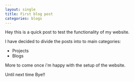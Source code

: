 ```yaml
---
layout: single
title: First blog post
categories: blogs
---
```

Hey this is a quick post to test the functionality of my website.

I have decided to divide the posts into to main categories:

- Projects
- Blogs

More to come once i'm happy with the setup of the website.

Until next time Bye!!
